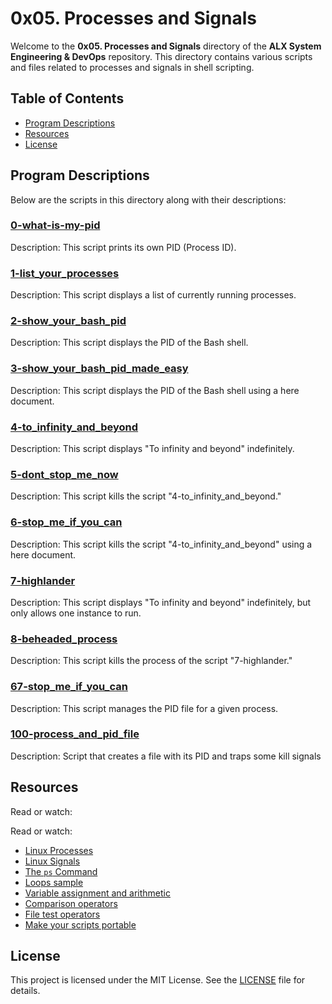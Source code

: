 # 0x05. Processes and Signals

Welcome to the **0x05. Processes and Signals** directory of the **ALX System Engineering & DevOps** repository. This directory contains various scripts and files related to processes and signals in shell scripting.

## Table of Contents

- [Program Descriptions](#program-descriptions)
- [Resources](#resources)
- [License](#license)

## Program Descriptions

Below are the scripts in this directory along with their descriptions:

<!-- Replace these placeholders with actual program descriptions and links -->
### [0-what-is-my-pid](https://github.com/iakev/alx-system_engineering-devops/blob/main/0x05-processes_and_signals/0-what-is-my-pid)

Description: This script prints its own PID (Process ID).

### [1-list_your_processes](https://github.com/iakev/alx-system_engineering-devops/blob/main/0x05-processes_and_signals/1-list_your_processes)

Description: This script displays a list of currently running processes.

### [2-show_your_bash_pid](https://github.com/iakev/alx-system_engineering-devops/blob/main/0x05-processes_and_signals/2-show_your_bash_pid)

Description: This script displays the PID of the Bash shell.

### [3-show_your_bash_pid_made_easy](https://github.com/iakev/alx-system_engineering-devops/blob/main/0x05-processes_and_signals/3-show_your_bash_pid_made_easy)

Description: This script displays the PID of the Bash shell using a here document.

### [4-to_infinity_and_beyond](https://github.com/iakev/alx-system_engineering-devops/blob/main/0x05-processes_and_signals/4-to_infinity_and_beyond)

Description: This script displays "To infinity and beyond" indefinitely.

### [5-dont_stop_me_now](https://github.com/iakev/alx-system_engineering-devops/blob/main/0x05-processes_and_signals/5-kill_me_now)

Description: This script kills the script "4-to_infinity_and_beyond."

### [6-stop_me_if_you_can](https://github.com/iakev/alx-system_engineering-devops/blob/main/0x05-processes_and_signals/6-kill_me_now_made_easy)

Description: This script kills the script "4-to_infinity_and_beyond" using a here document.

### [7-highlander](https://github.com/iakev/alx-system_engineering-devops/blob/main/0x05-processes_and_signals/7-highlander)

Description: This script displays "To infinity and beyond" indefinitely, but only allows one instance to run.

### [8-beheaded_process](https://github.com/iakev/alx-system_engineering-devops/blob/main/0x05-processes_and_signals/8-beheaded_process)

Description: This script kills the process of the script "7-highlander."

### [67-stop_me_if_you_can](https://github.com/iakev/alx-system_engineering-devops/blob/main/0x05-processes_and_signals/67-pid_management)

Description: This script manages the PID file for a given process.

### [100-process_and_pid_file](https://github.com/iakev/alx-system_engineering-devops/blob/main/0x05-processes_and_signals/100-process_and_pid_file)

Description: Script that creates a file with its PID and traps some kill signals

## Resources

Read or watch:

Read or watch:

- [Linux Processes](https://www.thegeekdiary.com/understanding-the-linux-kill-command-and-its-usage/)
- [Linux Signals](https://www.thegeekdiary.com/understanding-the-linux-kill-command-and-its-usage/)
- [The `ps` Command](https://linuxize.com/post/ps-command-in-linux/)
- [Loops sample](https://tldp.org/LDP/Bash-Beginners-Guide/html/sect_09_01.html)
- [Variable assignment and arithmetic](https://tldp.org/LDP/abs/html/ops.html)
- [Comparison operators](https://tldp.org/LDP/abs/html/comparison-ops.html)
- [File test operators](https://tldp.org/LDP/abs/html/fto.html)
- [Make your scripts portable](https://www.cyberciti.biz/tips/finding-bash-perl-python-portably-using-env.html)


## License

This project is licensed under the MIT License. See the [LICENSE](https://github.com/iakev/alx-system_engineering-devops/blob/main/LICENSE.md) file for details.
